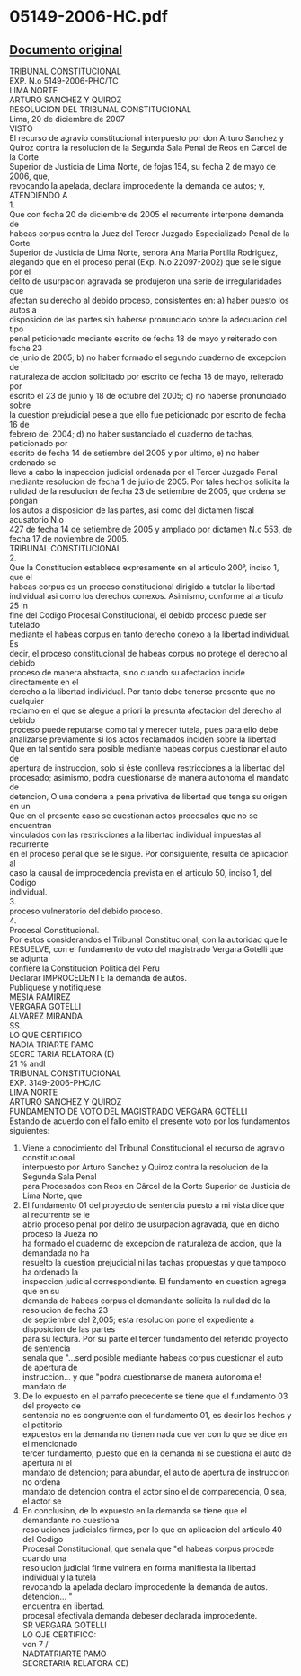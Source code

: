 
05149-2006-HC.pdf
=================
  
[Documento original](https://tc.gob.pe/jurisprudencia/2008/05149-2006-HC.pdf)  
---  
TRIBUNAL CONSTITUCIONAL  
EXP. N.o 5149-2006-PHC/TC  
LIMA NORTE  
ARTURO SANCHEZ Y QUIROZ  
RESOLUCION DEL TRIBUNAL CONSTITUCIONAL  
Lima, 20 de diciembre de 2007  
VISTO  
El recurso de agravio constitucional interpuesto por don Arturo Sanchez y  
Quiroz contra la resolucion de la Segunda Sala Penal de Reos en Carcel de la Corte  
Superior de Justicia de Lima Norte, de fojas 154, su fecha 2 de mayo de 2006, que,  
revocando la apelada, declara improcedente la demanda de autos; y,  
ATENDIENDO A  
1.  
Que con fecha 20 de diciembre de 2005 el recurrente interpone demanda de  
habeas corpus contra la Juez del Tercer Juzgado Especializado Penal de la Corte  
Superior de Justicia de Lima Norte, senora Ana Maria Portilla Rodriguez,  
alegando que en el proceso penal (Exp. N.o 22097-2002) que se le sigue por el  
delito de usurpacion agravada se produjeron una serie de irregularidades que  
afectan su derecho al debido proceso, consistentes en: a) haber puesto los autos a  
disposicion de las partes sin haberse pronunciado sobre la adecuacion del tipo  
penal peticionado mediante escrito de fecha 18 de mayo y reiterado con fecha 23  
de junio de 2005; b) no haber formado el segundo cuaderno de excepcion de  
naturaleza de accion solicitado por escrito de fecha 18 de mayo, reiterado por  
escrito el 23 de junio y 18 de octubre del 2005; c) no haberse pronunciado sobre  
la cuestion prejudicial pese a que ello fue peticionado por escrito de fecha 16 de  
febrero del 2004; d) no haber sustanciado el cuaderno de tachas, peticionado por  
escrito de fecha 14 de setiembre del 2005 y por ultimo, e) no haber ordenado se  
lleve a cabo la inspeccion judicial ordenada por el Tercer Juzgado Penal  
mediante resolucion de fecha 1 de julio de 2005. Por tales hechos solicita la  
nulidad de la resolucion de fecha 23 de setiembre de 2005, que ordena se pongan  
los autos a disposicion de las partes, asi como del dictamen fiscal acusatorio N.o  
427 de fecha 14 de setiembre de 2005 y ampliado por dictamen N.o 553, de  
fecha 17 de noviembre de 2005.  
TRIBUNAL CONSTITUCIONAL  
2.  
Que la Constitucion establece expresamente en el articulo 200°, inciso 1, que el  
habeas corpus es un proceso constitucional dirigido a tutelar la libertad  
individual asi como los derechos conexos. Asimismo, conforme al articulo 25 in  
fine del Codigo Procesal Constitucional, el debido proceso puede ser tutelado  
mediante el habeas corpus en tanto derecho conexo a la libertad individual. Es  
decir, el proceso constitucional de habeas corpus no protege el derecho al debido  
proceso de manera abstracta, sino cuando su afectacion incide directamente en el  
derecho a la libertad individual. Por tanto debe tenerse presente que no cualquier  
reclamo en el que se alegue a priori la presunta afectacion del derecho al debido  
proceso puede reputarse como tal y merecer tutela, pues para ello debe  
analizarse previamente si los actos reclamados inciden sobre la libertad  
Que en tal sentido sera posible mediante habeas corpus cuestionar el auto de  
apertura de instruccion, solo si éste conlleva restricciones a la libertad del  
procesado; asimismo, podra cuestionarse de manera autonoma el mandato de  
detencion, O una condena a pena privativa de libertad que tenga su origen en un  
Que en el presente caso se cuestionan actos procesales que no se encuentran  
vinculados con las restricciones a la libertad individual impuestas al recurrente  
en el proceso penal que se le sigue. Por consiguiente, resulta de aplicacion al  
caso la causal de improcedencia prevista en el articulo 50, inciso 1, del Codigo  
individual.  
3.  
proceso vulneratorio del debido proceso.  
4.  
Procesal Constitucional.  
Por estos considerandos el Tribunal Constitucional, con la autoridad que le  
RESUELVE, con el fundamento de voto del magistrado Vergara Gotelli que se adjunta  
confiere la Constitucion Politica del Peru  
Declarar IMPROCEDENTE la demanda de autos.  
Publiquese y notifiquese.  
MESIA RAMIREZ  
VERGARA GOTELLI  
ALVAREZ MIRANDA  
SS.  
LO QUE CERTIFICO  
NADIA TRIARTE PAMO  
SECRE TARIA RELATORA (E)  
21 % andl  
TRIBUNAL CONSTITUCIONAL  
EXP. 3149-2006-PHC/IC  
LIMA NORTE  
ARTURO SANCHEZ Y QUIROZ  
FUNDAMENTO DE VOTO DEL MAGISTRADO VERGARA GOTELLI  
Estando de acuerdo con el fallo emito el presente voto por los fundamentos siguientes:  
1. Viene a conocimiento del Tribunal Constitucional el recurso de agravio constitucional  
interpuesto por Arturo Sanchez y Quiroz contra la resolucion de la Segunda Sala Penal  
para Procesados con Reos en Cârcel de la Corte Superior de Justicia de Lima Norte, que  
2. El fundamento 01 del proyecto de sentencia puesto a mi vista dice que al recurrente se le  
abrio proceso penal por delito de usurpacion agravada, que en dicho proceso la Jueza no  
ha formado el cuaderno de excepcion de naturaleza de accion, que la demandada no ha  
resuelto la cuestion prejudicial ni las tachas propuestas y que tampoco ha ordenado la  
inspeccion judicial correspondiente. El fundamento en cuestion agrega que en su  
demanda de habeas corpus el demandante solicita la nulidad de la resolucion de fecha 23  
de septiembre del 2,005; esta resolucion pone el expediente a disposicion de las partes  
para su lectura. Por su parte el tercer fundamento del referido proyecto de sentencia  
senala que "...serd posible mediante habeas corpus cuestionar el auto de apertura de  
instruccion... y que "podra cuestionarse de manera autonoma e! mandato de  
3. De lo expuesto en el parrafo precedente se tiene que el fundamento 03 del proyecto de  
sentencia no es congruente con el fundamento 01, es decir los hechos y el petitorio  
expuestos en la demanda no tienen nada que ver con lo que se dice en el mencionado  
tercer fundamento, puesto que en la demanda ni se cuestiona el auto de apertura ni el  
mandato de detencion; para abundar, el auto de apertura de instruccion no ordena  
mandato de detencion contra el actor sino el de comparecencia, 0 sea, el actor se  
4. En conclusion, de lo expuesto en la demanda se tiene que el demandante no cuestiona  
resoluciones judiciales firmes, por lo que en aplicacion del articulo 40 del Codigo  
Procesal Constitucional, que senala que "el habeas corpus procede cuando una  
resolucion judicial firme vulnera en forma manifiesta la libertad individual y la tutela  
revocando la apelada declaro improcedente la demanda de autos.  
detencion... "  
encuentra en libertad.  
procesal efectivala demanda debeser declarada improcedente.  
SR VERGARA GOTELLI  
LO QJE CERTIFICO:  
von 7 /  
NADTATRIARTE PAMO  
SECRETARIA RELATORA CE)